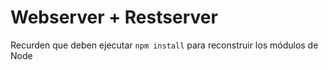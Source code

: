 # Webserver + Restserver

Recurden que deben ejecutar ``` npm install ``` para reconstruir los módulos de Node
